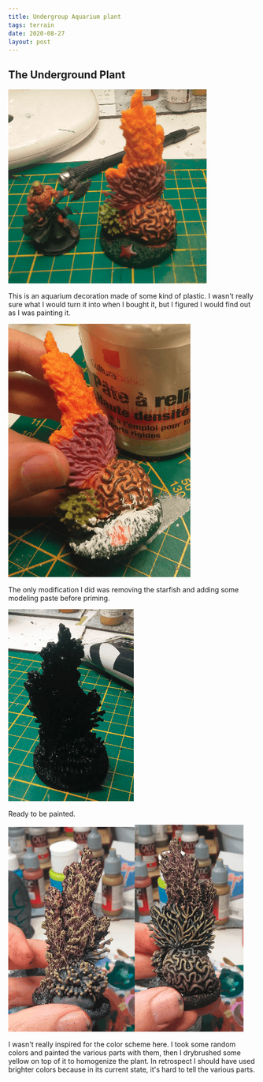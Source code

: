 ```yaml
---
title: Undergroup Aquarium plant
tags: terrain
date: 2020-08-27
layout: post
---
```


## The Underground Plant

![image-20200723145253617](image-20200723145253617.png)

This is an aquarium decoration made of some kind of plastic. I wasn't really sure what I would turn it into when I bought it, but I figured I would find out as I was painting it.

![image-20200723150039436](image-20200723150039436.png)

The only modification I did was removing the starfish and adding some modeling paste before priming.

![image-20200730004946909](image-20200730004946909.png)

Ready to be painted.

![image-20200730010734108](image-20200730010734108.png)![image-20200730010739816](image-20200730010739816.png)



I wasn't really inspired for the color scheme here. I took some random colors and painted the various parts with them, then I drybrushed some yellow on top of it to homogenize the plant. In retrospect I should have used brighter colors because in its current state, it's hard to tell the various parts.